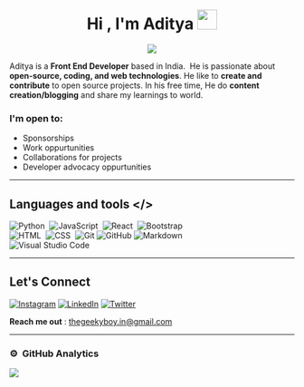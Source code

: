 
<h1 align="center">Hi , I'm Aditya <img src="https://media.giphy.com/media/hvRJCLFzcasrR4ia7z/giphy.gif" width="35"></h1>
<p align="center">
  <a href="https://github.com/jaypavasiya"><img src="https://readme-typing-svg.herokuapp.com?duration=3000&lines=Front+End+Developer;Python+Programmer%20|%20UI+Designer%20;Content%20Creator%20|+Blogger&center=true&width=500&height=50"></a>
</p>


Aditya is a **Front End Developer** based in India.&nbsp;
He is passionate about **open-source, coding, and web technologies**.
He like to **create and contribute** to open source projects. In his free time, He do **content creation/blogging** and share my learnings to world.

### I'm open to:
- Sponsorships 
- Work oppurtunities
- Collaborations for projects
- Developer advocacy oppurtunities 
---

## Languages and tools  </>
  
![Python](https://img.shields.io/badge/-Python-05122A?style=flat&logo=python)&nbsp;
![JavaScript](https://img.shields.io/badge/-JavaScript-05122A?style=flat&logo=javascript)&nbsp;
![React](https://img.shields.io/badge/-React-05122A?style=flat&logo=react)&nbsp;
![Bootstrap](https://img.shields.io/badge/-Bootstrap-05122A?style=flat&logo=bootstrap&logoColor=563D7C)\
![HTML](https://img.shields.io/badge/-HTML-05122A?style=flat&logo=HTML5)&nbsp;
![CSS](https://img.shields.io/badge/-CSS-05122A?style=flat&logo=CSS3&logoColor=1572B6)&nbsp;
![Git](https://img.shields.io/badge/-Git-05122A?style=flat&logo=git)
![GitHub](https://img.shields.io/badge/-GitHub-05122A?style=flat&logo=github)
![Markdown](https://img.shields.io/badge/-Markdown-05122A?style=flat&logo=markdown)\
![Visual Studio Code](https://img.shields.io/badge/-Visual%20Studio%20Code-05122A?style=flat&logo=visual-studio-code&logoColor=007ACC)
</div>     


---
## Let's Connect
[![Instagram](https://img.shields.io/badge/Instagram-%23E4405F.svg?logo=Instagram&logoColor=white)](https://instagram.com/thegeekyb0y) 
[![LinkedIn](https://img.shields.io/badge/LinkedIn-%230077B5.svg?logo=linkedin&logoColor=white)](https://linkedin.com/in/adityacodes) 
[![Twitter](https://img.shields.io/badge/Twitter-%231DA1F2.svg?logo=Twitter&logoColor=white)](https://twitter.com/thegeekyb0y) 

**Reach me out** : thegeekyboy.in@gmail.com

---
<!-- BLOG-POST-LIST:START -->

<!-- BLOG-POST-LIST:END -->
### ⚙️ &nbsp;GitHub Analytics


 ![](https://github-readme-streak-stats.herokuapp.com/?user=thegeekyb0y&theme=algolia&hide_border=false) 


